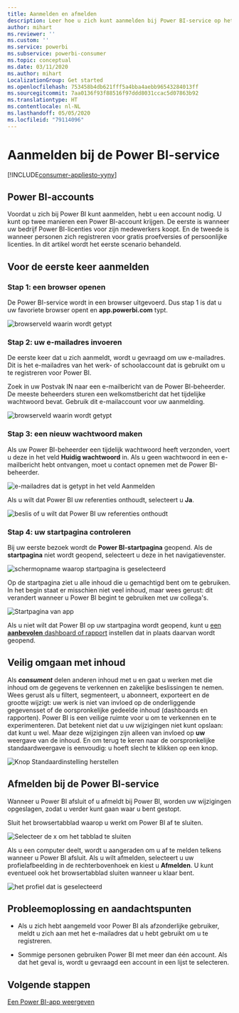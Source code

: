 ```yaml
---
title: Aanmelden en afmelden
description: Leer hoe u zich kunt aanmelden bij Power BI-service op het web en hoe u zich kunt afmelden.
author: mihart
ms.reviewer: ''
ms.custom: ''
ms.service: powerbi
ms.subservice: powerbi-consumer
ms.topic: conceptual
ms.date: 03/11/2020
ms.author: mihart
LocalizationGroup: Get started
ms.openlocfilehash: 753458b4db621fff5a4bba4aebb96543284013ff
ms.sourcegitcommit: 7aa0136f93f88516f97ddd8031ccac5d07863b92
ms.translationtype: HT
ms.contentlocale: nl-NL
ms.lasthandoff: 05/05/2020
ms.locfileid: "79114096"
---
```

# <a name="sign-in-to-power-bi-service"></a>Aanmelden bij de Power BI-service

[!INCLUDE[consumer-appliesto-yyny](../includes/consumer-appliesto-yyny.md)]

## <a name="power-bi-accounts"></a>Power BI-accounts
Voordat u zich bij Power BI kunt aanmelden, hebt u een account nodig. U kunt op twee manieren een Power BI-account krijgen. De eerste is wanneer uw bedrijf Power BI-licenties voor zijn medewerkers koopt. En de tweede is wanneer personen zich registreren voor gratis proefversies of persoonlijke licenties. In dit artikel wordt het eerste scenario behandeld.

## <a name="sign-in-for-the-first-time"></a>Voor de eerste keer aanmelden

### <a name="step-1-open-a-browser"></a>Stap 1: een browser openen
De Power BI-service wordt in een browser uitgevoerd.  Dus stap 1 is dat u uw favoriete browser opent en **app.powerbi.com** typt.

![browserveld waarin wordt getypt](media/end-user-sign-in/power-bi-sign-in.png)

### <a name="step-2-type-your-email-address"></a>Stap 2: uw e-mailadres invoeren
De eerste keer dat u zich aanmeldt, wordt u gevraagd om uw e-mailadres.  Dit is het e-mailadres van het werk- of schoolaccount dat is gebruikt om u te registreren voor Power BI.  

Zoek in uw Postvak IN naar een e-mailbericht van de Power BI-beheerder. De meeste beheerders sturen een welkomstbericht dat het tijdelijke wachtwoord bevat. Gebruik dit e-mailaccount voor uw aanmelding. 

![browserveld waarin wordt getypt](media/end-user-sign-in/power-bi-password.png)


 
### <a name="step-3-create-a-new-password"></a>Stap 3: een nieuw wachtwoord maken
Als uw Power BI-beheerder een tijdelijk wachtwoord heeft verzonden, voert u deze in het veld **Huidig wachtwoord** in. Als u geen wachtwoord in een e-mailbericht hebt ontvangen, moet u contact opnemen met de Power BI-beheerder.

![e-mailadres dat is getypt in het veld Aanmelden](media/end-user-sign-in/power-bi-login.png)

Als u wilt dat Power BI uw referenties onthoudt, selecteert u **Ja**. 

![beslis of u wilt dat Power BI uw referenties onthoudt](media/end-user-sign-in/power-bi-stay-signed-in.png)


### <a name="step-4-review-your-home-landing-page"></a>Stap 4: uw startpagina controleren
Bij uw eerste bezoek wordt de **Power BI-startpagina** geopend. Als de **startpagina** niet wordt geopend, selecteert u deze in het navigatievenster. 

![schermopname waarop startpagina is geselecteerd](media/end-user-sign-in/power-bi-home-selected.png)

Op de startpagina ziet u alle inhoud die u gemachtigd bent om te gebruiken. In het begin staat er misschien niet veel inhoud, maar wees gerust: dit verandert wanneer u Power BI begint te gebruiken met uw collega's. 

![Startpagina van app](media/end-user-sign-in/power-bi-home-landing.png)

Als u niet wilt dat Power BI op uw startpagina wordt geopend, kunt u [een **aanbevolen** dashboard of rapport](end-user-featured.md) instellen dat in plaats daarvan wordt geopend. 

## <a name="safely-interact-with-content"></a>Veilig omgaan met inhoud
Als ***consument*** delen anderen inhoud met u en gaat u werken met die inhoud om de gegevens te verkennen en zakelijke beslissingen te nemen.  Wees gerust als u filtert, segmenteert, u abonneert, exporteert en de grootte wijzigt: uw werk is niet van invloed op de onderliggende gegevensset of de oorspronkelijke gedeelde inhoud (dashboards en rapporten). Power BI is een veilige ruimte voor u om te verkennen en te experimenteren. Dat betekent niet dat u uw wijzigingen niet kunt opslaan: dat kunt u wel. Maar deze wijzigingen zijn alleen van invloed op **uw** weergave van de inhoud. En om terug te keren naar de oorspronkelijke standaardweergave is eenvoudig: u hoeft slecht te klikken op een knop.

![Knop Standaardinstelling herstellen](media/end-user-sign-in/power-bi-reset.png)

## <a name="sign-out-of-power-bi-service"></a>Afmelden bij de Power BI-service
Wanneer u Power BI afsluit of u afmeldt bij Power BI, worden uw wijzigingen opgeslagen, zodat u verder kunt gaan waar u bent gestopt.

Sluit het browsertabblad waarop u werkt om Power BI af te sluiten. 

![Selecteer de x om het tabblad te sluiten](media/end-user-sign-in/power-bi-close.png) 

Als u een computer deelt, wordt u aangeraden om u af te melden telkens wanneer u Power BI afsluit.  Als u wilt afmelden, selecteert u uw profielafbeelding in de rechterbovenhoek en kiest u **Afmelden**. U kunt eventueel ook het browsertabblad sluiten wanneer u klaar bent.

![het profiel dat is geselecteerd](media/end-user-sign-in/power-bi-sign-out.png) 

## <a name="troubleshooting-and-considerations"></a>Probleemoplossing en aandachtspunten
- Als u zich hebt aangemeld voor Power BI als afzonderlijke gebruiker, meldt u zich aan met het e-mailadres dat u hebt gebruikt om u te registreren.

- Sommige personen gebruiken Power BI met meer dan één account. Als dat het geval is, wordt u gevraagd een account in een lijst te selecteren. 

## <a name="next-steps"></a>Volgende stappen
[Een Power BI-app weergeven](end-user-app-view.md)
